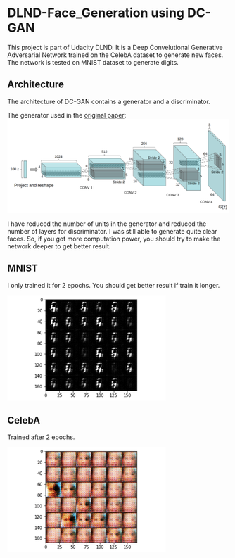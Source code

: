 # DLND-Face_Generation using DC-GAN

This project is part of Udacity DLND. It is a Deep Convelutional Generative Adversarial Network trained on the CelebA dataset to generate new faces. The network is tested on MNIST dataset to generate digits.

## Architecture

The architecture of DC-GAN contains a generator and a discriminator.

The generator used in the [original paper](https://arxiv.org/pdf/1511.06434.pdf): 
![](https://github.com/Xfan1025/DLND-Face_Generation/blob/master/assets/dcgan.png)

I have reduced the number of units in the generator and reduced the number of layers for discriminator. I was still able to generate quite clear faces. So, if you got more computation power, you should try to make the network deeper to get better result.


## MNIST
I only trained it for 2 epochs. You should get better result if train it longer.

![](https://github.com/Xfan1025/DLND-Face_Generation/blob/master/assets/MNIST.gif)

## CelebA
Trained after 2 epochs.

![](https://github.com/Xfan1025/DLND-Face_Generation/blob/master/assets/CelebA.gif)
